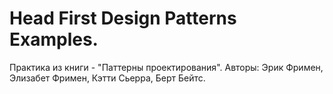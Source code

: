Head First Design Patterns Examples.
=======

Практика из книги - "Паттерны проектирования". 
Авторы: Эрик Фримен, Элизабет Фримен, Кэтти Сьерра, Берт Бейтс.
